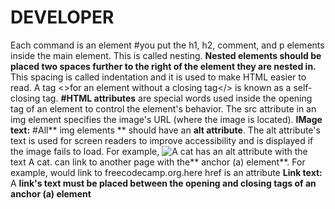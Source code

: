 # DEVELOPER
Each command is an element
#you put the h1, h2, comment, and p elements inside the main element. This is called nesting. 
**Nested elements should be placed two spaces further to the right of the element they are nested in.** This spacing is called indentation and it is used to make HTML easier to read.
A tag <>for an element without a closing tag</> is known as a self-closing tag.
**#HTML attributes** are special words used inside the opening tag **<element attribute>** of an element to control the element's behavior.
The src attribute in an img element specifies the image's URL (where the image is located).
**IMage text:** #All** img elements ** should have an **alt attribute**. 
The alt attribute's text is used for screen readers to improve accessibility and is displayed if the image fails to load. For example, <img src="cat.jpg" alt="A cat"> has an alt attribute with the text A cat.
can link to another page with the** anchor (a) element**. For example, <a href='https://freecodecamp.org'></a> would link to freecodecamp.org.here href is an attribute
**Link text:** A **link's text must be placed between the opening and closing tags of an anchor (a) element**

